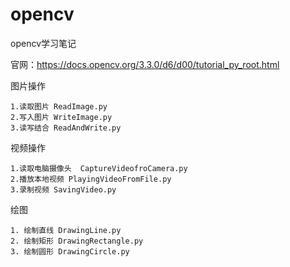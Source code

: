 # opencv
opencv学习笔记

官网：https://docs.opencv.org/3.3.0/d6/d00/tutorial_py_root.html

图片操作 
    
    1.读取图片 ReadImage.py
    2.写入图片 WriteImage.py
    3.读写结合 ReadAndWrite.py

视频操作
    
    1.读取电脑摄像头  CaptureVideofroCamera.py
    2.播放本地视频 PlayingVideoFromFile.py
    3.录制视频 SavingVideo.py 

绘图 

    1. 绘制直线 DrawingLine.py
    2. 绘制矩形 DrawingRectangle.py 
    3. 绘制圆形 DrawingCircle.py   


